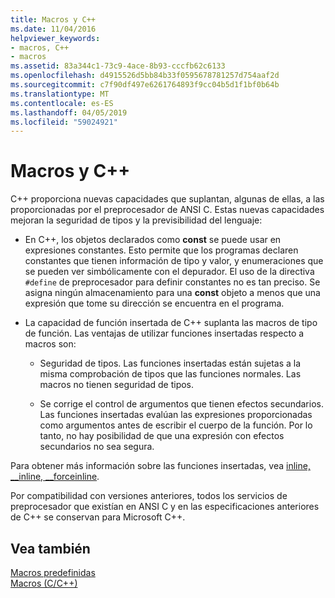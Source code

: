 ```yaml
---
title: Macros y C++
ms.date: 11/04/2016
helpviewer_keywords:
- macros, C++
- macros
ms.assetid: 83a344c1-73c9-4ace-8b93-cccfb62c6133
ms.openlocfilehash: d4915526d5bb84b33f0595678781257d754aaf2d
ms.sourcegitcommit: c7f90df497e6261764893f9cc04b5d1f1bf0b64b
ms.translationtype: MT
ms.contentlocale: es-ES
ms.lasthandoff: 04/05/2019
ms.locfileid: "59024921"
---
```

# <a name="macros-and-c"></a>Macros y C++
C++ proporciona nuevas capacidades que suplantan, algunas de ellas, a las proporcionadas por el preprocesador de ANSI C. Estas nuevas capacidades mejoran la seguridad de tipos y la previsibilidad del lenguaje:

- En C++, los objetos declarados como **const** se puede usar en expresiones constantes. Esto permite que los programas declaren constantes que tienen información de tipo y valor, y enumeraciones que se pueden ver simbólicamente con el depurador. El uso de la directiva `#define` de preprocesador para definir constantes no es tan preciso. Se asigna ningún almacenamiento para una **const** objeto a menos que una expresión que tome su dirección se encuentra en el programa.

- La capacidad de función insertada de C++ suplanta las macros de tipo de función. Las ventajas de utilizar funciones insertadas respecto a macros son:

    - Seguridad de tipos. Las funciones insertadas están sujetas a la misma comprobación de tipos que las funciones normales. Las macros no tienen seguridad de tipos.

    - Se corrige el control de argumentos que tienen efectos secundarios. Las funciones insertadas evalúan las expresiones proporcionadas como argumentos antes de escribir el cuerpo de la función. Por lo tanto, no hay posibilidad de que una expresión con efectos secundarios no sea segura.

Para obtener más información sobre las funciones insertadas, vea [inline, __inline, \__forceinline](../cpp/inline-functions-cpp.md).

Por compatibilidad con versiones anteriores, todos los servicios de preprocesador que existían en ANSI C y en las especificaciones anteriores de C++ se conservan para Microsoft C++.

## <a name="see-also"></a>Vea también

[Macros predefinidas](../preprocessor/predefined-macros.md)<br/>
[Macros (C/C++)](../preprocessor/macros-c-cpp.md)